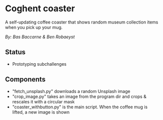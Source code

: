 # Coghent coaster
A self-updating coffee coaster that shows random museum collection items when you pick up your mug.

*By: Bas Baccarne & Ben Robaeyst*

## Status
* Prototyping subchallenges

## Components
* "fetch_unsplash.py" downloads a random Unsplash image
* "crop_image.py" takes an image from the program dir and crops & rescales it with a circular mask
* "coaster_withbutton.py" is the main script. When the coffee mug is lifted, a new image is shown
